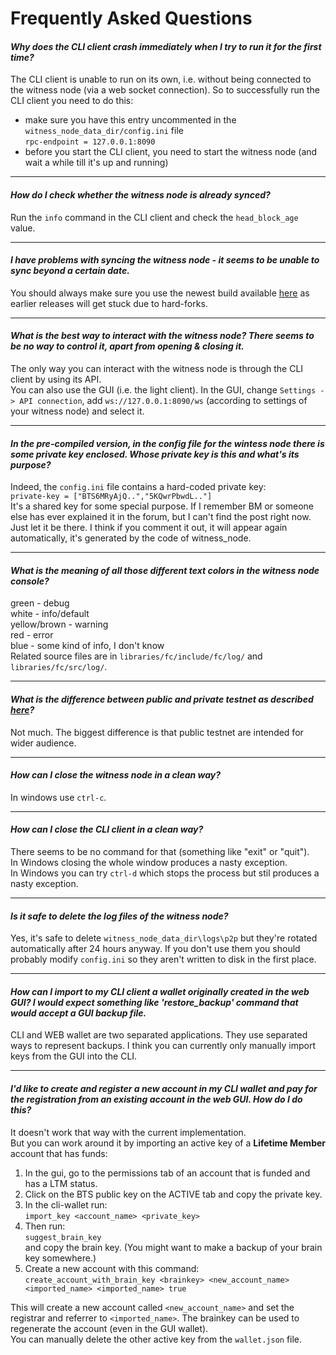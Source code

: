 # Frequently Asked Questions

#### *Why does the CLI client crash immediately when I try to run it for the first time?*
The CLI client is unable to run on its own, i.e. without being connected to the witness node (via a web socket connection). So to successfully run the CLI client you need to do this:
* make sure you have this entry uncommented in the `witness_node_data_dir/config.ini` file  
`rpc-endpoint = 127.0.0.1:8090`
* before you start the CLI client, you need to start the witness node (and wait a while till it's up and running)

---
#### *How do I check whether the witness node is already synced?*
Run the `info` command in the CLI client and check the `head_block_age` value.

---
#### *I have problems with syncing the witness node - it seems to be unable to sync beyond a certain date.*

You should always make sure you use the newest build available [here](https://github.com/bitshares/bitshares-2/releases/latest) as earlier releases will get stuck due to hard-forks.

---
#### *What is the best way to interact with the witness node? There seems to be no way to control it, apart from opening & closing it.*

The only way you can interact with the witness node is through the CLI client by using its API.  
You can also use the GUI (i.e. the light client). In the GUI, change `Settings -> API connection`, add `ws://127.0.0.1:8090/ws` (according to settings of your witness node) and select it.

---
#### *In the pre-compiled version, in the config file for the wintess node there is some private key enclosed. Whose private key is this and what's its purpose?*

Indeed, the `config.ini` file contains a hard-coded private key:  
`private-key = ["BTS6MRyAjQ..","5KQwrPbwdL.."]`  
It's a shared key for some special purpose. If I remember BM or someone else has ever explained it in the forum, but I can't find the post right now. Just let it be there. I think if you comment it out, it will appear again automatically, it's generated by the code of witness_node.

---
#### *What is the meaning of all those different text colors in the witness node console?*
green - debug  
white - info/default  
yellow/brown - warning  
red - error  
blue - some kind of info, I don't know  
Related source files are in `libraries/fc/include/fc/log/` and `libraries/fc/src/log/`.

---
#### *What is the difference between public and private testnet as described [here](http://docs.bitshares.eu/testnet/index.html)?*
Not much. The biggest difference is that public testnet are intended for wider audience.

---
#### *How can I close the witness node in a clean way?*
In windows use `ctrl-c`.

---
#### *How can I close the CLI client in a clean way?*
There seems to be no command for that (something like "exit" or "quit").  
In Windows closing the whole window produces a nasty exception.  
In Windows you can try `ctrl-d` which stops the process but stil produces a nasty exception.

---
#### *Is it safe to delete the log files of the witness node?*
Yes, it's safe to delete `witness_node_data_dir\logs\p2p` but they're rotated automatically after 24 hours anyway. If you don't use them you should probably modify `config.ini` so they aren't written to disk in the first place.

---
####  *How can I import to my CLI client a wallet originally created in the web GUI? I would expect something like 'restore_backup' command that would accept a GUI backup file.*
CLI and WEB wallet are two separated applications. They use separated ways to represent backups. I think you can currently only manually import keys from the GUI into the CLI.

---
#### *I'd like to create and register a new account in my CLI wallet and pay for the registration from an existing account in the web GUI. How do I do this?*
It doesn't work that way with the current implementation.  
But you can work around it by importing an active key of a **Lifetime Member** account that has funds:
1. In the gui, go to the permissions tab of an account that is funded and has a LTM status.
2. Click on the BTS public key on the ACTIVE tab and copy the private key.
3. In the cli-wallet run:  
`import_key <account_name> <private_key>`
4. Then run:  
`suggest_brain_key`  
and copy the brain key. (You might want to make a backup of your brain key somewhere.)
5. Create a new account with this command:  
`create_account_with_brain_key <brainkey> <new_account_name> <imported_name> <imported_name> true`

This will create a new account called `<new_account_name>` and set the registrar and referrer to `<imported_name>`.
The brainkey can be used to regenerate the account (even in the GUI wallet).  
You can manually delete the other active key from the `wallet.json` file.